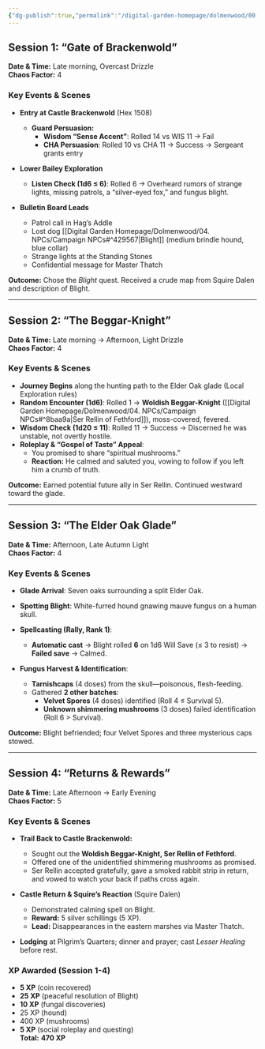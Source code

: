 ```yaml
---
{"dg-publish":true,"permalink":"/digital-garden-homepage/dolmenwood/00-adventure/adventure-1/"}
---
```


## Session 1: “Gate of Brackenwold”

**Date & Time:** Late morning, Overcast Drizzle  
**Chaos Factor:** 4

### Key Events & Scenes

- **Entry at Castle Brackenwold** (Hex 1508)
    - **Guard Persuasion:**
        - **Wisdom “Sense Accent”**: Rolled 14 vs WIS 11 → Fail
        - **CHA Persuasion**: Rolled 10 vs CHA 11 → Success → Sergeant grants entry

- **Lower Bailey Exploration**
    - **Listen Check (1d6 ≤ 6)**: Rolled 6 → Overheard rumors of strange lights, missing patrols, a “silver-eyed fox,” and fungus blight.

- **Bulletin Board Leads**
    - Patrol call in Hag’s Addle
    - Lost dog [[Digital Garden Homepage/Dolmenwood/04. NPCs/Campaign NPCs#^429567\|Blight]] (medium brindle hound, blue collar)
    - Strange lights at the Standing Stones
    - Confidential message for Master Thatch

**Outcome:** Chose the _Blight_ quest. Received a crude map from Squire Dalen and description of Blight.

---

## Session 2: “The Beggar-Knight”

**Date & Time:** Late morning → Afternoon, Light Drizzle  
**Chaos Factor:** 4

### Key Events & Scenes

- **Journey Begins** along the hunting path to the Elder Oak glade (Local Exploration rules)
- **Random Encounter (1d6)**: Rolled 1 → **Woldish Beggar-Knight** ([[Digital Garden Homepage/Dolmenwood/04. NPCs/Campaign NPCs#^8baa9a\|Ser Rellin of Fethford]]), moss-covered, fevered.
- **Wisdom Check (1d20 ≤ 11)**: Rolled 11 → Success → Discerned he was unstable, not overtly hostile.
- **Roleplay & “Gospel of Taste” Appeal**:
    - You promised to share “spiritual mushrooms.”
    - **Reaction:** He calmed and saluted you, vowing to follow if you left him a crumb of truth.

**Outcome:** Earned potential future ally in Ser Rellin. Continued westward toward the glade.

---

## Session 3: “The Elder Oak Glade”

**Date & Time:** Afternoon, Late Autumn Light  
**Chaos Factor:** 4

### Key Events & Scenes

- **Glade Arrival**: Seven oaks surrounding a split Elder Oak.

- **Spotting Blight**: White-furred hound gnawing mauve fungus on a human skull.

- **Spellcasting (Rally, Rank 1)**:
    - **Automatic cast** → Blight rolled **6** on 1d6 Will Save (≤ 3 to resist) → **Failed save** → Calmed.

- **Fungus Harvest & Identification**:
    - **Tarnishcaps** (4 doses) from the skull—poisonous, flesh-feeding.
    - Gathered **2 other batches**:
        - **Velvet Spores** (4 doses) identified (Roll 4 ≤ Survival 5).
        - **Unknown shimmering mushrooms** (3 doses) failed identification (Roll 6 > Survival).

**Outcome:** Blight befriended; four Velvet Spores and three mysterious caps stowed.

---

## Session 4: “Returns & Rewards”

**Date & Time:** Late Afternoon → Early Evening  
**Chaos Factor:** 5

### Key Events & Scenes

- **Trail Back to Castle Brackenwold:**
    - Sought out the **Woldish Beggar-Knight, Ser Rellin of Fethford**.
    - Offered one of the unidentified shimmering mushrooms as promised.
    - Ser Rellin accepted gratefully, gave a smoked rabbit strip in return, and vowed to watch your back if paths cross again.

- **Castle Return & Squire’s Reaction** (Squire Dalen)
    - Demonstrated calming spell on Blight.
    - **Reward:** 5 silver schillings (5 XP).
    - **Lead:** Disappearances in the eastern marshes via Master Thatch.

- **Lodging** at Pilgrim’s Quarters; dinner and prayer; cast _Lesser Healing_ before rest.

### XP Awarded (Session 1-4)

- **5 XP** (coin recovered)
- **25 XP** (peaceful resolution of Blight)
- **10 XP** (fungal discoveries)
- 25 XP (hound)
- 400 XP (mushrooms)
- **5 XP** (social roleplay and questing)  
    **Total:** **470 XP**
